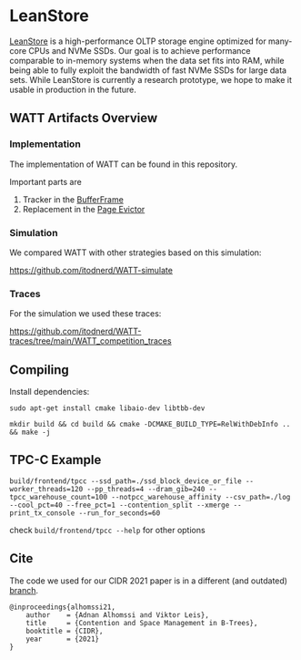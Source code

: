 # LeanStore
[LeanStore](https://db.in.tum.de/~leis/papers/leanstore.pdf) is a high-performance OLTP storage engine optimized for many-core CPUs and NVMe SSDs. Our goal is to achieve performance comparable to in-memory systems when the data set fits into RAM, while being able to fully exploit the bandwidth of fast NVMe SSDs for large data sets. While LeanStore is currently a research prototype, we hope to make it usable in production in the future.

## WATT Artifacts Overview

### Implementation

The implementation of WATT can be found in this repository.

Important parts are

1. Tracker in the [BufferFrame](https://github.com/leanstore/leanstore/blob/WATT/backend/leanstore/storage/buffer-manager/BufferFrame.hpp)
2. Replacement in the  [Page Evictor](https://github.com/leanstore/leanstore/blob/WATT/backend/leanstore/storage/buffer-manager/PageProviderThread.cpp)

### Simulation

We compared WATT with other strategies based on this simulation:

https://github.com/itodnerd/WATT-simulate

### Traces

For the simulation we used these traces:

https://github.com/itodnerd/WATT-traces/tree/main/WATT_competition_traces


## Compiling
Install dependencies:

`sudo apt-get install cmake libaio-dev libtbb-dev`

`mkdir build && cd build && cmake -DCMAKE_BUILD_TYPE=RelWithDebInfo .. && make -j`

## TPC-C Example
`build/frontend/tpcc --ssd_path=./ssd_block_device_or_file --worker_threads=120 --pp_threads=4 --dram_gib=240 --tpcc_warehouse_count=100 --notpcc_warehouse_affinity --csv_path=./log --cool_pct=40 --free_pct=1 --contention_split --xmerge --print_tx_console --run_for_seconds=60`

check `build/frontend/tpcc --help` for other options

## Cite
The code we used for our CIDR 2021 paper is in a different (and outdated) [branch](https://github.com/leanstore/leanstore/tree/cidr).

```
@inproceedings{alhomssi21,
    author    = {Adnan Alhomssi and Viktor Leis},
    title     = {Contention and Space Management in B-Trees},
    booktitle = {CIDR},
    year      = {2021}
}
```
